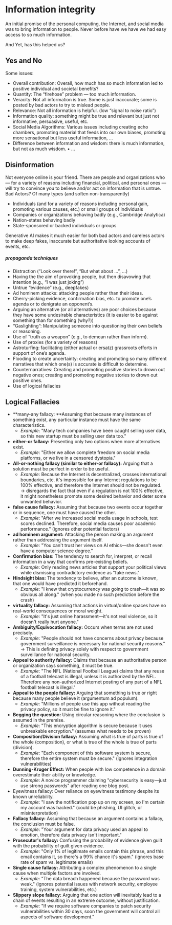 # Information integrity
An initial promise of the personal computing, the Internet, and social media was to bring information to people. Never before have we have we had easy access to so much information.

And Yet, has this helped us?

## Yes and No 
Some issues:  
-  Overall contribution: Overall, how much has so much information led to positive individual and societal benefits?  
- Quantity: The “firehose” problem — too much information. 
- Veracity: Not all information is true. Some is just inaccurate; some is posted by bad actors to try to mislead people.  
- Relevance: Not all information is helpful. (low “signal to noise ratio”)
- Information quality: something might be true and relevant but just not informative, persuasive, useful, etc.  
- Social Media Algorithms: Various issues including creating echo chambers, promoting material that feeds into our own biases, promoting more sensational but less useful information, ...
- Difference between information and wisdom: there is much information, but not as much wisdom.
• ...
## Disinformation
Not everyone online is your friend. There are people and organizations who — for a variety of reasons including financial, political, and personal ones — will try to convince you to believe and/or act on information that is untrue. Bad Actors? Of many types (and soften non-transparently)
- Individuals (and for a variety of reasons including personal gain, promoting various causes, etc.) or small groups of individuals
- Companies or organizations behaving badly (e.g., Cambridge Analytica)
- Nation-states behaving badly
- State-sponsored or backed individuals or groups

Generative AI makes it much easier for both bad actors and careless actors to make deep fakes, inaccurate but authoritative looking accounts of events, etc.
##### propaganda techniques
- Distraction (“Look over there!”, “But what about ...”, ...)
- Having the the aim of provoking people, but then disavowing that intention (e.g., “I was just joking”)  
- Untrue “evidence” (e.g., deepfakes)
- Ad hominem attacks: attacking people rather than their ideas.
- Cherry-picking evidence, confirmation bias, etc. to promote one’s agenda or to denigrate an opponent’s.  
- Arguing an alternative (or all alternatives) are poor choices because they have some undesirable characteristics (it is easier to be against something than for something (why?))
- “Gaslighting”: Manipulating someone into questioning their own beliefs or reasoning.  
- Use of “truth as a weapon” (e.g., to demean rather than inform).  
- Use of proxies (for a variety of reasons)
- Astroturfing: facilitating (either actual or ersatz) grassroots efforts in support of one’s agenda.
- Flooding to create uncertainty: creating and promoting so many different narratives that which one(s) is accurate is difficult to determine.  
- Counternarratives: Creating and promoting positive stories to drown out negative ones; creating and promoting negative stories to drown out positive ones.  
- Use of logical fallacies
## Logical Fallacies
- **many-any fallacy: **Assuming that because many instances of something exist, any particular instance must have the same characteristics.
	- *Example*: "Many tech companies have been caught selling user data, so this new startup must be selling user data too."
- **either-or fallacy:** Presenting only two options when more alternatives exist.
	- *Example*: "Either we allow complete freedom on social media platforms, or we live in a censored dystopia."
- **All-or-nothing fallacy (similar to either-or fallacy):** Arguing that a solution must be perfect in order to be useful.
	- *Example*: Because the Internet is decentralized, crosses international boundaries, etc. it's impossible for any Internet regulations to be 100% effective, and therefore the Internet should not be regulated. → disregards the fact that even if a regulation is not 100% effective, it might nonetheless promote some desired behavior and deter some unwanted behavior. 
- **false cause fallacy:** Assuming that because two events occur together or in sequence, one must have caused the other.
	- *Example*: "After we increased social media usage in schools, test scores declined. Therefore, social media causes poor academic performance." (ignores other potential factors)
- **ad hominem argument:** Attacking the person making an argument rather than addressing the argument itself.
	- *Example*: "You can't trust her views on AI ethics—she doesn't even have a computer science degree."
- **Confirmation bias:** The tendency to search for, interpret, or recall information in a way that confirms pre-existing beliefs.
	- *Example*: Only reading news articles that support your political views while dismissing contradictory evidence as "fake news."
- **Hindsight bias:** The tendency to believe, after an outcome is known, that one would have predicted it beforehand.
	- *Example*: "I knew that cryptocurrency was going to crash—it was so obvious all along." (when you made no such prediction before the crash)
- **virtuality fallacy:** Assuming that actions in virtual/online spaces have no real-world consequences or moral weight.
	- *Example*: "It's just online harassment—it's not real violence, so it doesn't really hurt anyone."
- **Ambiguity/Equivocation fallacy:** Occurs when terms are not used precisely.
	- *Example*: "People should not have concerns about privacy because government surveillance is necessary for national security reasons." → This is defining privacy solely with respect to government surveillance for national security.
- **Appeal to authority fallacy:** Claims that because an authoritative person or  organization says something, it must be true.
	- *Example*: "The NFL (National Football League) claims that any reuse of a football telecast is illegal, unless it is authorized by the NFL. Therefore any non-authorized Internet posting of any part of a NFL football telecast is illegal."
- **Appeal to the people fallacy:** Arguing that something is true or right because many people believe it (argumentum ad populum).
	- *Example*: "Millions of people use this app without reading the privacy policy, so it must be fine to ignore it."
- **Begging the question:** Using circular reasoning where the conclusion is assumed in the premise.
	- *Example*: "This encryption algorithm is secure because it uses unbreakable encryption." (assumes what needs to be proven)
- **Composition/Division fallacy:** Assuming what is true of parts is true of the whole (composition), or what is true of the whole is true of parts (division).
	- *Example*: "Each component of this software system is secure, therefore the entire system must be secure." (ignores integration vulnerabilities)
- **Dunning-Kruger Effect:** When people with low competence in a domain overestimate their ability or knowledge.
	- *Example*: A novice programmer claiming "cybersecurity is easy—just use strong passwords" after reading one blog post.
- Eyewitness fallacy: Over reliance on eyewitness testimony despite its known unreliability.
	- *Example*: "I saw the notification pop up on my screen, so I'm certain my account was hacked." (could be phishing, UI glitch, or misinterpretation)
- **Fallacy fallacy:** Assuming that because an argument contains a fallacy, the conclusion must be false.
	- *Example*: "Your argument for data privacy used an appeal to emotion, therefore data privacy isn't important."
- **Prosecutor's fallacy:** Confusing the probability of evidence given guilt with the probability of guilt given evidence.
	- *Example*: "Only 1% of legitimate emails contain this phrase, and this email contains it, so there's a 99% chance it's spam." (ignores base rate of spam vs. legitimate emails)
- **Single cause fallacy:** Attributing a complex phenomenon to a single cause when multiple factors are involved.
	- *Example*: "The data breach happened because the password was weak." (ignores potential issues with network security, employee training, system vulnerabilities, etc.)
- **Slippery slope fallacy:** Arguing that one action will inevitably lead to a chain of events resulting in an extreme outcome, without justification.
	- *Example*: "If we require software companies to patch security vulnerabilities within 30 days, soon the government will control all aspects of software development."